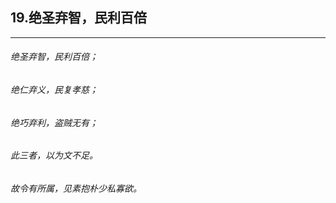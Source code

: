 ## 19.绝圣弃智，民利百倍
---


###### 绝圣弃智，民利百倍；

###### 绝仁弃义，民复孝慈；

###### 绝巧弃利，盗贼无有；

###### 此三者，以为文不足。

###### 故令有所属，见素抱朴少私寡欲。

######  


